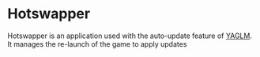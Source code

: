 # Hotswapper
Hotswapper is an application used with the auto-update feature of [YAGLM](https://github.com/w1wwwwww/YAGLM). It manages the re-launch of the game to apply updates
